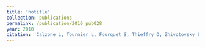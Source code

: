 ```yaml
---
title: 'notitle'
collection: publications
permalink: /publication/2010_pub028
year: 2010
citation: 'Calzone L, Tournier L, Fourquet S, Thieffry D, Zhivotovsky B, Barillot E, Zinovyev A. 2010. Mathematical modelling of cell-fate decision in response to death receptor engagement. <i>PLoS Comput Biol</i> <b>5;6</b>(3):e1000702.'
---
```

